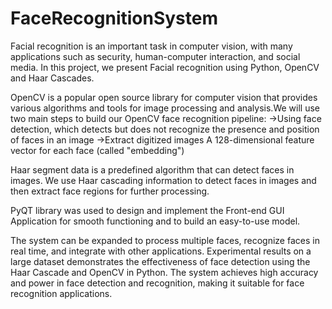 # FaceRecognitionSystem
 
Facial recognition is an important task in computer vision, with many applications such as security, human-computer interaction, and social media. In this project, we present Facial recognition using Python, OpenCV and Haar Cascades. 

OpenCV is a popular open source library for computer vision that provides various algorithms and tools for image processing and analysis.We will use two main steps to build our OpenCV face recognition pipeline:
->Using face detection, which detects but does not recognize the presence and position of faces in an image
->Extract digitized images A 128-dimensional feature vector for each face (called "embedding")

Haar segment data is a predefined algorithm that can detect faces in images. We use Haar cascading information to detect faces in images and then extract face regions for further processing.

PyQT library was used to design and implement the Front-end GUI Application for smooth functioning and to build an easy-to-use model.

The system can be expanded to process multiple faces, recognize faces in real time, and integrate with other applications. Experimental results on a large dataset demonstrates the effectiveness of face detection using the Haar Cascade and OpenCV in Python. The system achieves high accuracy and power in face detection and recognition, making it suitable for face recognition applications.